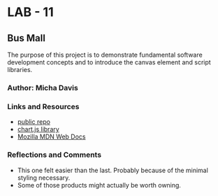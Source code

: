 # LAB - 11
## Bus Mall

The purpose of this project is to demonstrate fundamental software development concepts and to introduce the canvas element and script libraries.

### Author: Micha Davis

### Links and Resources
* [public repo](https://github.com/Micha-L-Davis/cookie-stand.git)
* [chart.js library](https://cdnjs.com/libraries/Chart.js)
* [Mozilla MDN Web Docs](https://developer.mozilla.org/en/docs/Web/JavaScript/Guide)

### Reflections and Comments
* This one felt easier than the last.  Probably because of the minimal styling necessary.
* Some of those products might actually be worth owning.